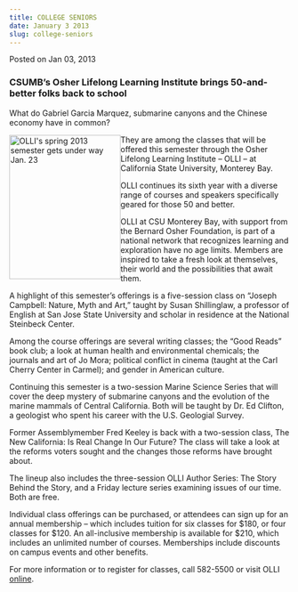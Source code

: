 ```yaml
---
title: COLLEGE SENIORS
date: January 3 2013
slug: college-seniors
---
```


  



<span class="date">Posted on Jan 03, 2013    </span>
<h3>CSUMB&#x2019;s Osher Lifelong Learning Institute&#xA0;brings
50-and-better folks back to school</h3>
<p>What do Gabriel Garcia Marquez, submarine canyons and the
Chinese economy have in common?</p>
<p><img alt="OLLI&apos;s spring 2013 semester gets under way Jan. 23" src="https://news.csumb.edu/sites/default/files/65/attachments/news/images/olli_thumbnail.jpg" style="float:left; width:200px; height:259px">They are among the
classes that will be offered this semester through the Osher
Lifelong Learning Institute &#x2013; OLLI &#x2013; at California State
University, Monterey Bay.</img></p>
<p>OLLI continues its sixth year with a diverse range of courses
and speakers specifically geared for those 50 and better.</p>
<p>OLLI at CSU Monterey Bay, with support from the Bernard Osher
Foundation, is part of a national network that recognizes learning
and exploration have no age limits. Members are inspired to take a
fresh look at themselves, their world and the possibilities that
await them.</p>
<p>A highlight of this semester&#x2019;s offerings is a five-session class
on &#x201C;Joseph Campbell: Nature, Myth and Art,&#x201D; taught by Susan
Shillinglaw, a professor of English at San Jose State University
and scholar in residence at the National Steinbeck Center.</p>
<p>Among the course offerings are several writing classes; the
&#x201C;Good Reads&#x201D; book club; a look at human health and environmental
chemicals; the journals and art of Jo Mora; political conflict in
cinema (taught at the Carl Cherry Center in Carmel); and gender in
American culture.</p>
<p>Continuing this semester is a two-session Marine Science Series
that will cover the deep mystery of submarine canyons and the
evolution of the marine mammals of Central California. Both will be
taught by Dr. Ed Clifton, a geologist who spent his career with the
U.S. Geologial Survey.</p>
<p>Former Assemblymember Fred Keeley is back with a two-session
class, The New California: Is Real Change In Our Future? The class
will take a look at the reforms voters sought and the changes those
reforms have brought about.</p>
<p>The lineup also includes the three-session OLLI Author Series:
The Story Behind the Story, and a Friday lecture series examining
issues of our time. Both are free.</p>
<p>Individual class offerings can be purchased, or attendees can
sign up for an annual membership &#x2013; which includes tuition for six
classes for $180, or four classes for $120. An all-inclusive
membership is available for $210, which includes an unlimited
number of courses. Memberships include discounts on campus events
and other benefits.</p>
<p>For more information or to register for classes, call 582-5500
or visit OLLI <a href="https://olli.csumb.edu" rel="nofollow">online</a>.</p>





 
